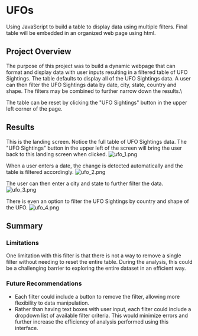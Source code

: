 # UFOs
Using JavaScript to build a table to display data using multiple filters. Final table will be embedded in an organized web page using html.

## Project Overview
The purpose of this project was to build a dynamic webpage that can format and display data with user inputs resulting in a filtered table of UFO Sightings. The table defaults to display all of the UFO Sightings data. A user can then filter the UFO Sightings data by date, city, state, country and shape. The filters may be combined to further narrow down the results.\

The table can be reset by clicking the "UFO Sightings" button in the upper left corner of the page.

## Results
This is the landing screen. Notice the full table of UFO Sightings data. The "UFO Sightings" button in the upper left of the screen will bring the user back to this landing screen when clicked.
![ufo_1.png](https://github.com/stovepipe/UFOs/blob/main/static/images/ufo_1.png)

When a user enters a date, the change is detected automatically and the table is filtered accordingly.
![ufo_2.png](https://github.com/stovepipe/UFOs/blob/main/static/images/ufo_2.png)

The user can then enter a city and state to further filter the data.
![ufo_3.png](https://github.com/stovepipe/UFOs/blob/main/static/images/ufo_3.png)

There is even an option to filter the UFO Sightings by country and shape of the UFO.
![ufo_4.png](https://github.com/stovepipe/UFOs/blob/main/static/images/ufo_4.png)

## Summary

### Limitations
One limitation with this filter is that there is not a way to remove a single filter without needing to reset the entire table. During the analysis, this could be a challenging barrier to exploring the entire dataset in an efficient way.

### Future Recommendations
- Each filter could include a button to remove the filter, allowing more flexibility to data manipulation.
- Rather than having text boxes with user input, each filter could include a dropdown list of available filter criteria. This would minimize errors and further increase the efficiency of analysis performed using this interface.